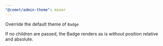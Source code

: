 ```yaml
---
"@comet/admin-theme": minor
---
```


Override the default theme of `Badge`

If no children are passed, the Badge renders as is without position relative and absolute.
